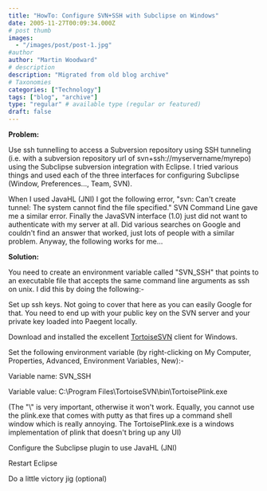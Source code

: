 ```yaml
---
title: "HowTo: Configure SVN+SSH with Subclipse on Windows"
date: 2005-11-27T00:09:34.000Z
# post thumb
images:
  - "/images/post/post-1.jpg"
#author
author: "Martin Woodward"
# description
description: "Migrated from old blog archive"
# Taxonomies
categories: ["Technology"]
tags: ["blog", "archive"]
type: "regular" # available type (regular or featured)
draft: false
---
```


**Problem:**

Use ssh tunnelling to access a Subversion repository using SSH tunneling (i.e. with a subversion repository url of svn+ssh://myservername/myrepo) using the Subclipse subversion integration with Eclipse.  I tried various things and used each of the three interfaces for configuring Subclipse (Window, Preferences..., Team, SVN).  

When I used JavaHL (JNI) I got the following error,  "svn: Can't create tunnel: The system cannot find the file specified."  SVN Command Line gave me a similar error.  Finally the JavaSVN interface (1.0) just did not want to authenticate with my server at all.  Did various searches on Google and couldn't find an answer that worked, just lots of people with a similar problem.  Anyway, the following works for me...

**Solution:**

You need to create an environment variable called "SVN_SSH" that points to an executable file that accepts the same command line arguments as ssh on unix.  I did this by doing the following:-

Set up ssh keys.  Not going to cover that here as you can easily Google for that.  You need to end up with your public key on the SVN server and your private key loaded into Paegent locally.

Download and installed the excellent [TortoiseSVN](http://tortoisesvn.sourceforge.net/) client for Windows.

Set the following environment variable (by right-clicking on My Computer, Properties, Advanced, Environment Variables, New):-

Variable name: SVN_SSH

Variable value: C:\\Program Files\\TortoiseSVN\\bin\\TortoisePlink.exe

(The "\\" is very important, otherwise it won't work.  Equally, you cannot use the plink.exe that comes with putty as that fires up a command shell window which is really annoying.  The TortoisePlink.exe is a windows implementation of plink that doesn't bring up any UI)

Configure the Subclipse plugin to use JavaHL (JNI)

Restart Eclipse

Do a little victory jig (optional)